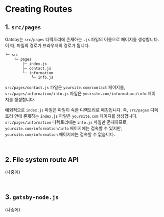 # Creating Routes

## 1. `src/pages`

Gatsby는 `src/pages` 디렉토리에 존재하는 `.js` 파일의 이름으로 페이지를 생성합니다. 이 때, 파일의 경로가 브라우저의 경로가 됩니다.

```bash
└─ src
    └─ pages
        ├─ index.js
        ├─ contact.js
        └─ information
            └─ info.js
```

`src/pages/contact.js` 파일은 `yoursite.com/contact` 페이지를, `src/pages/information/info.js` 파일은 `yoursite.com/information/info` 페이지를 생성합니다.

예외적으로 `index.js` 파일은 파일이 속한 디렉토리로 매칭됩니다. 즉, `src/pages` 디렉토리 안에 존재하는 `index.js` 파일은 `yoursite.com` 페이지를 생성합니다. `src/pages/information` 디렉토리에는 `info.js` 파일만 존재하므로, `yoursite.com/information/info` 페이지에는 접속할 수 있지만, `yoursite.com/information` 페이지에는 접속할 수 없습니다.

<br>

## 2. File system route API

(나중에)

<br>

## 3. `gatsby-node.js`

(나중에)
